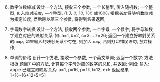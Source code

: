 6. 数字位数缩减
设计一个方法, 接收三个参数, 一个长整型, 传入随机数; 一个整型, 传入缩减长度; 一个整型, 传入 0, 10, 100 或1000;
根据长度将随机数缩减为指定长度,  然后除以第三个参数, 将得到结果返回; 

7. 字母数字转换
设计一个方法, 接收两个参数, 一个字母, 一个数字;
将字母和数字建立对应的映射关系, 如: a=1, b=2, c=3 ... z=26;
返回一个建立好映射关系的map;
如果输入的映射关系不存在, 则加入map, 否则打印错误语句, 放弃操作;

8. 单词的价格
设计一个方法, 接收一个参数, 一个英文单词; 返回一个数字;
方法根据 题目7 中的方法, 计算每个字母对应的数字的总和, 并返回; 
例如: 
输入: apple
已建立的映射关系: a=1, p=16, p=16, l=12, e=5
返回结果 1+16+16+12+5=51
